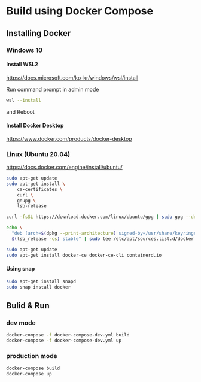 # Build using Docker Compose

## Installing Docker

### Windows 10

#### Install WSL2

https://docs.microsoft.com/ko-kr/windows/wsl/install

Run command prompt in admin mode

```bash
wsl --install
```

and Reboot

#### Install Docker Desktop

https://www.docker.com/products/docker-desktop

### Linux (Ubuntu 20.04)

https://docs.docker.com/engine/install/ubuntu/

```bash
sudo apt-get update
sudo apt-get install \
    ca-certificates \
    curl \
    gnupg \
    lsb-release
```

```bash
curl -fsSL https://download.docker.com/linux/ubuntu/gpg | sudo gpg --dearmor -o /usr/share/keyrings/docker-archive-keyring.gpg
```

```bash
echo \
  "deb [arch=$(dpkg --print-architecture) signed-by=/usr/share/keyrings/docker-archive-keyring.gpg] https://download.docker.com/linux/ubuntu \
  $(lsb_release -cs) stable" | sudo tee /etc/apt/sources.list.d/docker.list > /dev/null
```

```bash
sudo apt-get update
sudo apt-get install docker-ce docker-ce-cli containerd.io
```

#### Using snap

```bash
sudo apt-get install snapd
sudo snap install docker
```

## Bulid & Run

### dev mode

```bash
docker-compose -f docker-compose-dev.yml build
docker-compose -f docker-compose-dev.yml up
```

### production mode

```bash
docker-compose build
docker-compose up
```
